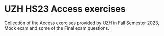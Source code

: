 # UZH HS23 Access exercises

Collection of the Access exercises provided by UZH in Fall Semester 2023, Mock exam and some of the Final exam questions. 
